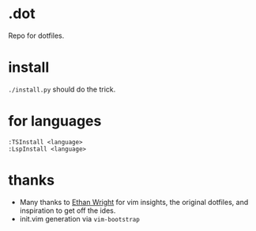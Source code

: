 # .dot

Repo for dotfiles.

# install

`./install.py` should do the trick.

# for languages

```
:TSInstall <language>
:LspInstall <language>
```

# thanks

* Many thanks to [Ethan Wright](https://github.com/EthanJWright) for vim
insights, the original dotfiles, and inspiration to get off the ides.
* init.vim generation via `vim-bootstrap`
